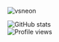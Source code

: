 ![vsneon](https://github.com/acervenky/acervenky/blob/master/assets/vsneon1.gif)



![GitHub stats](https://github-readme-stats.vercel.app/api?username=acervenky&show_icons=true&hide=contribs)  
![Profile views](https://gpvc.arturio.dev/acervenky)  
